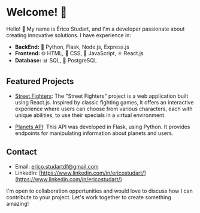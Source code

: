 # Welcome! 👋

Hello! 👋 My name is Érico Studart, and I'm a developer passionate about creating innovative solutions. I have experience in:

- **BackEnd:** 🐍 Python, Flask, Node.js, Express.js
- **Frontend:** 🌐 HTML, 🎨 CSS, 🚀 JavaScript, ⚛️ React.js
- **Database:** 📊 SQL, 🐘 PostgreSQL

## Featured Projects

- [Street Fighters](https://estudart.github.io/street-fighters-react/): The "Street Fighters" project is a web application built using React.js. Inspired by classic fighting games, it offers an interactive experience where users can choose from various characters, each with unique abilities, to use their specials in a virtual environment.

- [Planets API](https://github.com/estudart/planets-api): This API was developed in Flask, using Python. It provides endpoints for manipulating information about planets and users.

## Contact

- Email: [erico.studartdf@gmail.com](mailto:erico.studartdf@gmail.com)
- LinkedIn: [https://www.linkedin.com/in/ericostudart/](https://www.linkedin.com/in/ericostudart/)

I'm open to collaboration opportunities and would love to discuss how I can contribute to your project. Let's work together to create something amazing!



